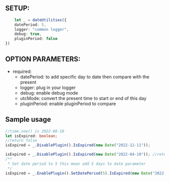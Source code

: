 ## SETUP:
```ts
    let _ = dateUtilities({
    datePeriod: 5,
    logger: "common logger",
    debug: true,
    pluginPeriod: false
})
```

## OPTION PARAMETERS:
- required: 
  + datePeriod: to add specific day to date then compare with the present
  + logger: plug in your logger
  + debug: enable debug mode
  + utcMode: convert the present time to start or end of this day
  + pluginPeriod: enable pluginPeriod to compare

## Sample usage

```ts
//time.now() is 2022-08-10
let isExpired: boolean;
//return false
isExpired = _.DisablePlugin().IsExpired(new Date("2022-12-11"));

isExpired = _.DisablePlugin().IsExpired(new Date("2022-04-10")); //return true time.now() > 2022-04-10   
/**
 * Set date period to 5 this mean add 5 days to date parameter
 */
isExpired = _.EnablePlugin().SetDatePeriod(5).IsExpired(new Date("2022-04-10")); // return false time.now() < 2022-09-10   

```